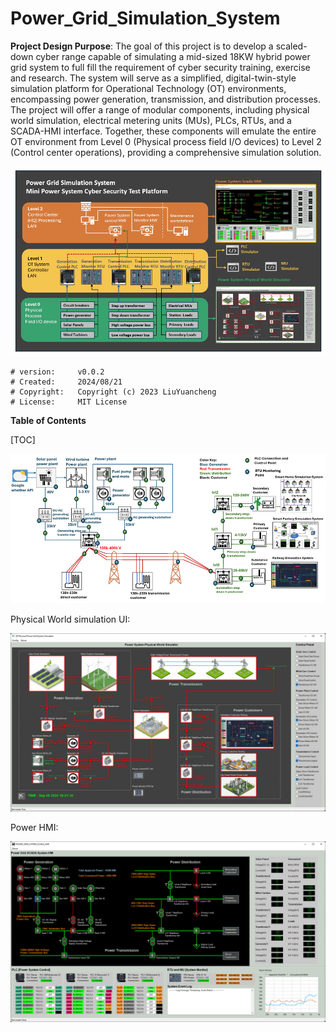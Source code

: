 # Power_Grid_Simulation_System

**Project Design Purpose**:  The goal of this project is to develop a scaled-down cyber range capable of simulating a mid-sized 18KW hybrid power grid system to full fill the requirement of cyber security training, exercise and research. The system will serve as a simplified, digital-twin-style simulation platform for Operational Technology (OT) environments, encompassing power generation, transmission, and distribution processes. The project will offer a range of modular components, including physical world simulation, electrical metering units (MUs), PLCs, RTUs, and a SCADA-HMI interface. Together, these components will emulate the entire OT environment from Level 0 (Physical process field I/O devices) to Level 2 (Control center operations), providing a comprehensive simulation solution. 

![](designDoc/img/title.png)

```
# version:     v0.0.2
# Created:     2024/08/21
# Copyright:   Copyright (c) 2023 LiuYuancheng
# License:     MIT License
```

**Table of Contents**

[TOC]









![](designDoc/img/overview.png)

Physical World simulation UI:

![](designDoc/img/ui.png)

Power HMI:

![](designDoc/img/hmi.png)